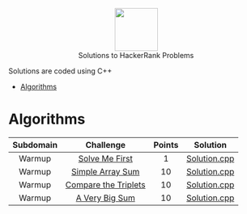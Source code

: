 <p align="center">
    <a href="https://www.hackerrank.com/sahilkhokhar505">
        <img height=85 src="https://d3keuzeb2crhkn.cloudfront.net/hackerrank/assets/styleguide/logo_wordmark-f5c5eb61ab0a154c3ed9eda24d0b9e31.svg">
    </a>
    <br>Solutions to HackerRank Problems
</p>

Solutions are coded using C++

* [Algorithms](#algorithms)

# Algorithms

|        Subdomain        |                                                              Challenge                                                              | Points |                                                                                  Solution                                                                                 |
|:-----------------------:|:-----------------------------------------------------------------------------------------------------------------------------------:|:------:|:-------------------------------------------------------------------------------------------------------------------------------------------------------------------------:|
|         Warmup         | [Solve Me First](https://www.hackerrank.com/challenges/solve-me-first/problem)                                                         |   1   | [Solution.cpp](https://github.com/sahil505/HackerRank-Solutions/blob/master/Algorithms/Warmups/Solve%20Me%20First/Solution.cpp)                          |
|         Warmup         | [Simple Array Sum](https://www.hackerrank.com/challenges/simple-array-sum/problem)                                                         |   10   | [Solution.cpp](https://github.com/sahil505/HackerRank-Solutions/blob/master/Algorithms/Warmups/Simple%20Array%20Sum/Solution.cpp)                          |
|         Warmup         | [Compare the Triplets](https://www.hackerrank.com/challenges/compare-the-triplets/problem)                                                         |   10   | [Solution.cpp](https://github.com/sahil505/HackerRank-Solutions/blob/master/Algorithms/Warmups/Compare%20the%20Triplets/Solution.cpp)                          |
|         Warmup         | [A Very Big Sum](https://www.hackerrank.com/challenges/a-very-big-sum/problem)                                                         |   10   | [Solution.cpp](https://github.com/sahil505/HackerRank-Solutions/blob/master/Algorithms/Warmups/Compare%20the%20Triplets/Solution.cpp)                          |
